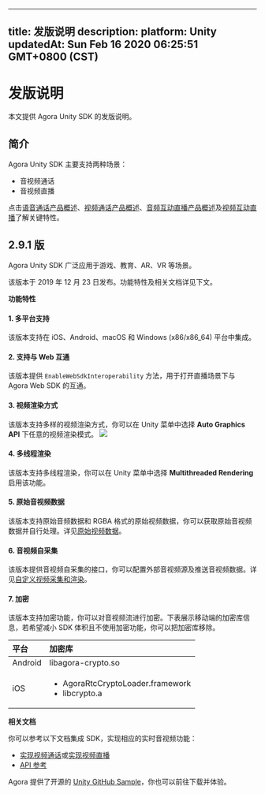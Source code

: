 
---
title: 发版说明
description: 
platform: Unity
updatedAt: Sun Feb 16 2020 06:25:51 GMT+0800 (CST)
---
# 发版说明
本文提供 Agora Unity SDK 的发版说明。

## 简介
 
Agora Unity SDK 主要支持两种场景：
 
- 音视频通话
- 音视频直播
 
点击[语音通话产品概述](../../cn/Interactive%20Broadcast/product_voice.md)、[视频通话产品概述](../../cn/Interactive%20Broadcast/product_video.md)、[音频互动直播产品概述](../../cn/Interactive%20Broadcast/product_live_audio.md)及[视频互动直播](../../cn/Interactive%20Broadcast/product_live.md)了解关键特性。

## **2.9.1 版**

Agora Unity SDK 广泛应用于游戏、教育、AR、VR 等场景。

该版本于 2019 年 12 月 23 日发布。功能特性及相关文档详见下文。

**功能特性**

#### 1. 多平台支持

该版本支持在 iOS、Android、macOS 和 Windows (x86/x86_64) 平台中集成。

#### 2. 支持与 Web 互通

该版本提供 `EnableWebSdkInteroperability` 方法，用于打开直播场景下与 Agora Web SDK 的互通。

#### 3. 视频渲染方式

该版本支持多样的视频渲染方式，你可以在 Unity 菜单中选择 **Auto Graphics API** 下任意的视频渲染模式。
![](https://web-cdn.agora.io/docs-files/1576826628073)

#### 4. 多线程渲染

该版本支持多线程渲染，你可以在 Unity 菜单中选择 **Multithreaded Rendering** 启用该功能。

#### 5. 原始音视频数据

该版本支持原始音频数据和 RGBA 格式的原始视频数据，你可以获取原始音视频数据并自行处理。详见[原始视频数据](../../cn/Interactive%20Broadcast/raw_data_video_unity.md)。

#### 6. 音视频自采集

该版本提供音视频自采集的接口，你可以配置外部音视频源及推送音视频数据。详见[自定义视频采集和渲染](../../cn/Interactive%20Broadcast/custom_video_unity.md)。

#### 7. 加密

该版本支持加密功能，你可以对音视频流进行加密。下表展示移动端的加密库信息，若希望减小 SDK 体积且不使用加密功能，你可以把加密库移除。

   | 平台    | 加密库                                     |
   | :------ | :----------------------------------------- |
   | Android | libagora-crypto.so                         |
   | iOS     | <ul><li>AgoraRtcCryptoLoader.framework <li>libcrypto.a</li></ul> |

**相关文档**

你可以参考以下文档集成 SDK，实现相应的实时音视频功能：

- [实现视频通话](https://docs.agora.io/cn/Video/start_call_unity?platform=Unity)或[实现视频直播](https://docs.agora.io/cn/Interactive%20Broadcast/start_live_unity?platform=Unity)
- [API 参考](https://docs.agora.io/cn/Interactive%20Broadcast/API%20Reference/unity/index.html)

Agora 提供了开源的 [Unity GitHub Sample](https://github.com/AgoraIO/Agora-Unity-Quickstart/tree/master/video/Hello-Video-Unity-Agora)，你也可以前往下载并体验。

